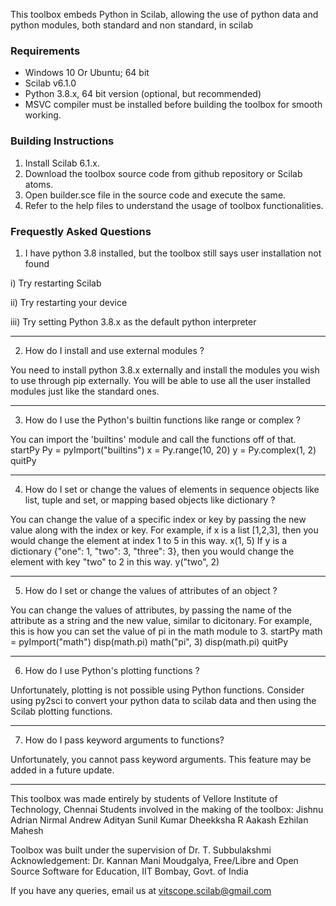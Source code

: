 This toolbox embeds Python in Scilab, allowing the use of python data and python modules, both standard and non standard, in scilab

### Requirements

- Windows 10 Or Ubuntu; 64 bit
- Scilab v6.1.0
- Python 3.8.x, 64 bit version (optional, but recommended)
- MSVC compiler must be installed before building the toolbox for smooth working. 

### Building Instructions

1. Install Scilab 6.1.x.
2. Download the toolbox source code from github repository or Scilab atoms.
3. Open builder.sce file in the source code and execute the same.
4. Refer to the help files to understand the usage of toolbox functionalities.


### Frequestly Asked Questions

1. I have python 3.8 installed, but the toolbox still says user installation not found

i) Try restarting Scilab 

ii) Try restarting your device 

iii) Try setting Python 3.8.x as the default python interpreter 

_______________________________________________________________________________________________________________________________
2. How do I install and use external modules ?

You need to install python 3.8.x externally and install the modules you wish to use through pip externally.
You will be able to use all the user installed modules just like the standard ones.
_______________________________________________________________________________________________________________________________
3. How do I use the Python's builtin functions like range or complex ? 

You can import the 'builtins' module and call the functions off of that.
startPy
Py = pyImport("builtins")
x = Py.range(10, 20)
y = Py.complex(1, 2)
quitPy
_______________________________________________________________________________________________________________________________
4. How do I set or change the values of elements in sequence objects like list, tuple and set, or mapping based objects like dictionary ?

You can change the value of a specific index or key by passing the new value along with the index or key.
For example, if x is a list [1,2,3], then you would change the element at index 1 to 5 in this way.
x(1, 5)
If y is a dictionary {"one": 1, "two": 3, "three": 3}, then you would change the element with key "two" to 2 in this way.
y("two", 2)
_______________________________________________________________________________________________________________________________
5. How do I set or change the values of attributes of an object ?

You can change the values of attributes, by passing the name of the attribute as a string and the new value, similar to dicitonary.
For example, this is how you can set the value of pi in the math module to 3.
startPy
math = pyImport("math")
disp(math.pi)
math("pi", 3)
disp(math.pi)
quitPy
_______________________________________________________________________________________________________________________________
6. How do I use Python's plotting functions ?

Unfortunately, plotting is not possible using Python functions.
Consider using py2sci to convert your python data to scilab data and then using the Scilab plotting functions.
_______________________________________________________________________________________________________________________________
7. How do I pass keyword arguments to functions?

Unfortunately, you cannot pass keyword arguments.
This feature may be added in a future update.
_______________________________________________________________________________________________________________________________


This toolbox was made entirely by students of Vellore Institute of Technology, Chennai
Students involved in the making of the toolbox:
    Jishnu 
    Adrian Nirmal Andrew
    Adityan Sunil Kumar
    Dheekksha R
    Aakash Ezhilan
    Mahesh

Toolbox was built under the supervision of Dr. T. Subbulakshmi 
Acknowledgement: Dr. Kannan Mani Moudgalya, Free/Libre and Open Source Software for Education, IIT Bombay, Govt. of India

If you have any queries, email us at vitscope.scilab@gmail.com
